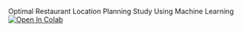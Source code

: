 Optimal Restaurant Location Planning Study Using Machine Learning
[![Open In Colab](https://colab.research.google.com/assets/colab-badge.svg)](https://colab.research.google.com/drive/1K5-dD-gR5wcFaJ7SqlsuegUv0E0gtFu2?usp=sharing)